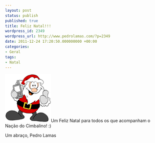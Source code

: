 ```yaml
---
layout: post
status: publish
published: true
title: Feliz Natal!!!
wordpress_id: 2349
wordpress_url: http://www.pedrolamas.com/?p=2349
date: 2011-12-24 17:20:50.000000000 +00:00
categories:
- Geral
tags:
- Natal
---
```

![](/wp-content/uploads/2011/12/Merry-Christmas.png "Merry Christmas")Um Feliz Natal para todos os que acompanham o Nação do Cimbalino! :)

Um abraço, Pedro Lamas
